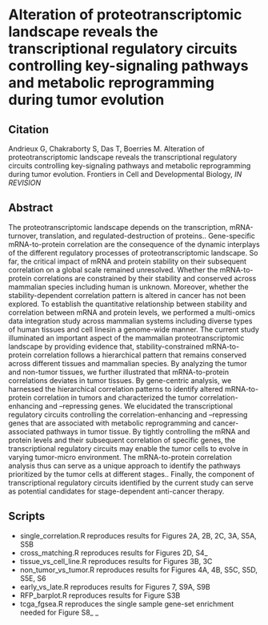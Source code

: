 # Alteration of proteotranscriptomic landscape reveals the transcriptional regulatory circuits controlling key-signaling pathways and metabolic reprogramming during tumor evolution

## Citation
Andrieux G, Chakraborty S, Das T, Boerries M. Alteration of proteotranscriptomic landscape reveals the transcriptional regulatory circuits controlling key-signaling pathways and metabolic reprogramming during tumor evolution. Frontiers in Cell and Developmental Biology, *IN REVISION*

## Abstract
The proteotranscriptomic landscape depends on the transcription, mRNA-turnover, translation, and regulated-destruction of proteins.. Gene-specific mRNA-to-protein correlation are the consequence of the dynamic interplays of the different regulatory processes of proteotranscriptomic landscape. So far, the critical impact of mRNA and protein stability on their subsequent correlation on a global scale remained unresolved. Whether the mRNA-to-protein correlations are constrained by their stability and conserved across mammalian species including human is unknown. Moreover, whether the stability-dependent correlation pattern is altered in cancer has not been explored. To establish the quantitative relationship between stability and correlation between mRNA and protein levels, we performed a multi-omics data integration study across mammalian systems including diverse types of human tissues and cell linesin a genome-wide manner. The current study illuminated an important aspect of the mammalian proteotranscriptomic landscape by providing evidence that, stability-constrained mRNA-to-protein correlation follows a hierarchical pattern that remains conserved across different tissues and mammalian species. By analyzing the tumor and non-tumor tissues, we further illustrated that mRNA-to-protein correlations deviates in tumor tissues. By gene-centric analysis, we harnessed the hierarchical correlation patterns to identify altered mRNA-to-protein correlation in tumors and characterized the tumor correlation-enhancing and –repressing genes. We elucidated the transcriptional regulatory circuits controlling the correlation-enhancing and –repressing genes that are associated with metabolic reprogramming and cancer-associated pathways in tumor tissue. By tightly controlling the mRNA and protein levels and their subsequent correlation of specific genes, the transcriptional regulatory circuits may enable the tumor cells to evolve in varying tumor-micro environment. The mRNA-to-protein correlation analysis thus can serve as a unique approach to identify the pathways prioritized by the tumor cells at different stages.. Finally, the component of transcriptional regulatory circuits identified by the current study can serve as potential candidates for stage-dependent anti-cancer therapy.

## Scripts
* single_correlation.R reproduces results for Figures 2A, 2B, 2C, 3A, S5A, S5B
* cross_matching.R reproduces results for Figures 2D, S4_
* tissue_vs_cell_line.R reproduces results for Figures 3B, 3C
* non_tumor_vs_tumor.R reproduces results for Figures 4A, 4B, S5C, S5D, S5E, S6
* early_vs_late.R reproduces results for Figures 7, S9A, S9B
* RFP_barplot.R reproduces results for Figure S3B
* tcga_fgsea.R reproduces the single sample gene-set enrichment needed for Figure S8_
_